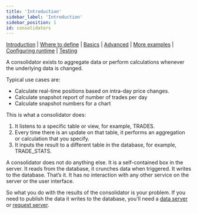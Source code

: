 ```yaml
---
title: 'Introduction'
sidebar_label: 'Introduction'
sidebar_position: 1
id: consolidators
---
```


[Introduction](/creating-applications/defining-your-application/business-logic/consolidators/consolidators/)  | [Where to define](/creating-applications/defining-your-application/business-logic/consolidators/cons-where-to-define/) | [Basics](/creating-applications/defining-your-application/business-logic/consolidators/cons-technical-details/) |  [Advanced](/creating-applications/defining-your-application/business-logic/consolidators/cons-advanced-technical-details/) | [More examples](/creating-applications/defining-your-application/business-logic/consolidators/cons-more-examples/) | [Configuring runtime](/creating-applications/defining-your-application/business-logic/consolidators/cons-configuring-runtime/) | [Testing](/creating-applications/defining-your-application/business-logic/consolidators/cons-testing/)

A consolidator exists to aggregate data or perform calculations whenever the underlying data is changed.

Typical use cases are:

- Calculate real-time positions based on intra-day price changes.
- Calculate snapshot report of number of trades per day
- Calculate snapshot numbers for a chart

This is what a consolidator does:

1. It listens to a specific table or view, for example, TRADES.
2. Every time there is an update on that table, it performs an aggregation or calculation that you specify.
3. It inputs the result to a different table in the database, for example, TRADE_STATS.

A consolidator does not do anything else. It is a self-contained box in the server. It reads from the database, it crunches data when triggered. It writes to the database. That’s it. It has no interaction with any other service on the server or the user interface.

So what you do with the results of the consolidator is your problem. If you need to publish the data it writes to the database, you'll need a [data server](/creating-applications/defining-your-application/user-interface/data-servers/data-servers/) or [request server](/creating-applications/defining-your-application/user-interface/request-servers/request-servers/).



